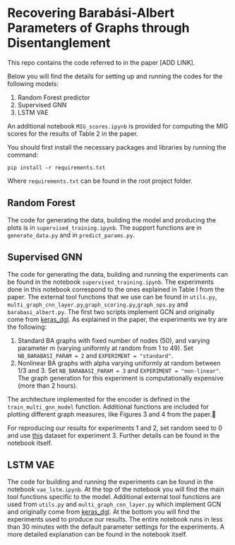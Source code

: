 # Recovering Barabási-Albert Parameters of Graphs through Disentanglement

This repo contains the code referred to in the paper [ADD LINK].

Below you will find the details for setting up and running the codes for the following 
models:

1. Random Forest predictor 
2. Supervised GNN
3. LSTM VAE

An additional notebook `MIG_scores.ipynb` is provided for computing the MIG scores for the results of Table 2 in the paper.

You should first install the necessary packages and libraries 
by running the command:

`pip install -r requirements.txt`

Where `requirements.txt` can be found in the root project folder.  

## Random Forest 

The code for generating the data, building the model and producing the plots is in `supervised_training.ipynb`. The support functions are in `generate_data.py` and in  `predict_params.py`. 

## Supervised GNN

The code for generating the data, building and running the experiments can be found in the notebook
`supervised_training.ipynb`. The experiments done in this notebook correspond to the ones explained in Table I from the paper. The external tool functions that we use can be found in  `utils.py`, `multi_graph_cnn_layer.py`,`graph_scoring.py`,`graph_ops.py` and `barabasi_albert.py`. The first two scripts implement GCN and originally come from [keras_dgl](https://github.com/vermaMachineLearning/keras-deep-graph-learning).  As explained in the paper, the experiments we try are the following:


1. Standard BA graphs with fixed number of nodes (50), and varying parameter m (varying uniformly at random from 1 to 49). Set `NB_BARABASI_PARAM = 2` and `EXPERIMENT = "standard"`.
2. Nonlinear BA graphs with alpha varying uniformly at random between 1/3 and 3. Set `NB_BARABASI_PARAM = 3` and `EXPERIMENT = "non-linear"`. The graph generation for this experiment is computationally expensive (more than 2 hours).

The architecture implemented for the encoder is defined in the `train_multi_gnn_model` function. Additional functions are included for plotting different graph measures, like Figures 3 and 4 from the paper.

For reproducing our results for experiments 1 and 2, set random seed to 0 and use [this](https://drive.google.com/drive/folders/1pTRsN76DZQ0JoqRvgW-s6RBiz19ngquj) dataset for experiment 3. Further details can be found in the notebook itself.

## LSTM VAE

The code for building and running the experiments can be found in the notebook
`vae_lstm.ipynb`. At the top of the notebook you will find the main tool
functions specific to the model. Additional external tool functions are used from 
`utils.py` and `multi_graph_cnn_layer.py` which implement GCN and originally come 
from [keras_dgl](https://github.com/vermaMachineLearning/keras-deep-graph-learning). 
At the bottom you will find the experiments used to produce our results. The entire
notebook runs in less than 30 minutes with the default parameter 
settings for the experiments. A more detailed explanation can be found in the notebook itself. 
